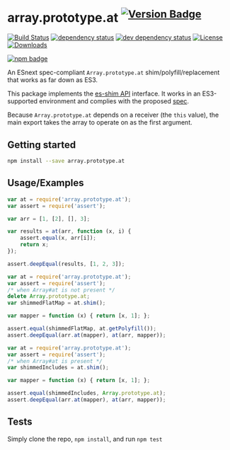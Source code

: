 # array.prototype.at <sup>[![Version Badge][npm-version-svg]][package-url]</sup>

[![Build Status][travis-svg]][travis-url]
[![dependency status][deps-svg]][deps-url]
[![dev dependency status][dev-deps-svg]][dev-deps-url]
[![License][license-image]][license-url]
[![Downloads][downloads-image]][downloads-url]

[![npm badge][npm-badge-png]][package-url]

An ESnext spec-compliant `Array.prototype.at` shim/polyfill/replacement that works as far down as ES3.

This package implements the [es-shim API](https://github.com/es-shims/api) interface. It works in an ES3-supported environment and complies with the proposed [spec](https://tc39.es/proposal-item-method/).

Because `Array.prototype.at` depends on a receiver (the `this` value), the main export takes the array to operate on as the first argument.

## Getting started

```sh
npm install --save array.prototype.at
```

## Usage/Examples

```js
var at = require('array.prototype.at');
var assert = require('assert');

var arr = [1, [2], [], 3];

var results = at(arr, function (x, i) {
	assert.equal(x, arr[i]);
	return x;
});

assert.deepEqual(results, [1, 2, 3]);
```

```js
var at = require('array.prototype.at');
var assert = require('assert');
/* when Array#at is not present */
delete Array.prototype.at;
var shimmedFlatMap = at.shim();

var mapper = function (x) { return [x, 1]; };

assert.equal(shimmedFlatMap, at.getPolyfill());
assert.deepEqual(arr.at(mapper), at(arr, mapper));
```

```js
var at = require('array.prototype.at');
var assert = require('assert');
/* when Array#at is present */
var shimmedIncludes = at.shim();

var mapper = function (x) { return [x, 1]; };

assert.equal(shimmedIncludes, Array.prototype.at);
assert.deepEqual(arr.at(mapper), at(arr, mapper));
```

## Tests
Simply clone the repo, `npm install`, and run `npm test`

[package-url]: https://npmjs.org/package/array.prototype.at
[npm-version-svg]: http://versionbadg.es/es-shims/Array.prototype.at.svg
[travis-svg]: https://travis-ci.org/es-shims/Array.prototype.at.svg
[travis-url]: https://travis-ci.org/es-shims/Array.prototype.at
[deps-svg]: https://david-dm.org/es-shims/Array.prototype.at.svg
[deps-url]: https://david-dm.org/es-shims/Array.prototype.at
[dev-deps-svg]: https://david-dm.org/es-shims/Array.prototype.at/dev-status.svg
[dev-deps-url]: https://david-dm.org/es-shims/Array.prototype.at#info=devDependencies
[npm-badge-png]: https://nodei.co/npm/array.prototype.at.png?downloads=true&stars=true
[license-image]: http://img.shields.io/npm/l/array.prototype.at.svg
[license-url]: LICENSE
[downloads-image]: http://img.shields.io/npm/dm/array.prototype.at.svg
[downloads-url]: http://npm-stat.com/charts.html?package=array.prototype.at
